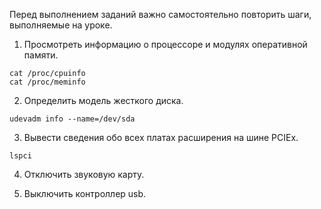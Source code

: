 Перед выполнением заданий важно самостоятельно повторить шаги, выполняемые на уроке.

1) Просмотреть информацию о процессоре и модулях оперативной памяти.
```
cat /proc/cpuinfo
cat /proc/meminfo
```
2) Определить модель жесткого диска.
```
udevadm info --name=/dev/sda
```

3) Вывести сведения обо всех платах расширения на шине PCIEx.
```
lspci
```

4) Отключить звуковую карту.


5) Выключить контроллер usb.
